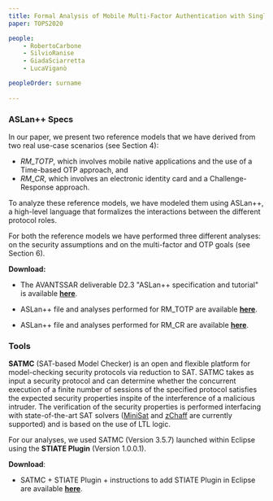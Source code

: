 ```yaml
---
title: Formal Analysis of Mobile Multi-Factor Authentication with Single Sign-On Login
paper: TOPS2020

people:
    - RobertoCarbone
    - SilvioRanise
    - GiadaSciarretta
    - LucaViganò

peopleOrder: surname
      
---
```


### ASLan++ Specs
In our paper, we present two reference models that we have derived from two real use-case scenarios (see Section 4):
- *RM_TOTP*, which involves mobile native applications and the use of a Time-based OTP approach, and
- *RM_CR*, which involves an electronic identity card and a Challenge-Response approach.

To analyze these reference models, we have modeled them using ASLan++, a high-level language that formalizes the interactions between the different protocol roles.

For both the reference models we have performed three different analyses: on the security assumptions and on the multi-factor and OTP goals (see Section 6).

**Download:**
- The AVANTSSAR deliverable D2.3 "ASLan++ specification and tutorial" is available [**here**](https://drive.google.com/a/fbk.eu/file/d/1TsPxkw09ziDaY21ytgIZyg7m9I9lpBMb/view?usp=sharing).

- ASLan++ file and analyses performed for RM_TOTP are available [**here**](https://drive.google.com/file/d/1p8d6mIc1vEi4-_H-ofRODheawetPbl3C/view?usp=sharing).

- ASLan++ file and analyses performed for RM_CR are available [**here**](https://drive.google.com/file/d/1-eQvxpGhEYvBOK6-wKu5Tt3Z_Zjicdon/view?usp=sharing).

### Tools
**SATMC** (SAT-based Model Checker) is an open and flexible platform for model-checking security protocols via reduction to SAT.  SATMC takes as input a security protocol and can determine whether the concurrent execution of a  finite number of sessions of the specified protocol satisfies the expected security properties inspite of the interference of a malicious intruder. The verification of the security properties is performed  interfacing with state-of-the-art SAT solvers ([MiniSat](http://minisat.se) and [zChaff](https://www.princeton.edu/~chaff/zchaff.html) are currently supported) and is based on the use of LTL logic.

For our analyses, we used SATMC (Version 3.5.7) launched within Eclipse using the **STIATE Plugin** (Version 1.0.0.1). 

**Download**:
- SATMC + STIATE Plugin + instructions to add STIATE Plugin in Eclipse are available [**here**](https://drive.google.com/a/fbk.eu/file/d/1Qc5T_VxXYPLh6i4IbEmuZlh_vM5cKu3_/view?usp=sharing).